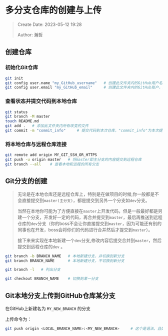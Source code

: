 # 多分支仓库的创建与上传

> Create Date: 2023-05-12 19:28
>
> Author: 瀚哲

## 创建仓库

### 初始化Git仓库

```bash
git init
git config user.name "my_GitHub_username"	# 创建此文件夹内的GitHub用户名，如果需要全局设置，则在"config"后面加"--global"
git config user.email "my_GitHub_email"		# 创建此文件夹内的GitHub账户，如果需要全局设置，同上。
```

### 查看状态并提交代码到本地仓库

```bash
git status
git branch -M master
touch README.md
git add .	# 添加此文件夹内所有改变的文件
git commit -m "commit_info"		# 提交代码到本次仓库，"commit_info"为本次提交的注释信息
```

### 将本地仓库与远程仓库连接

```bash
git remote add origin MY_GIT_SSH_OR_HTTPS
git push -u origin master	# 将master即主分支的内容提交到远程仓库
git branch --all	# 查看本地和远程的所有分支
```

## Git分支的创建

> 无论是在本地仓库还是远程仓库上，特别是在做项目的时候,你一般都是不会直接提交到`master(主分支)`，都是提交到另外一个分支如`dev`分支。
>
> 当然在本地你可能为了方便直接在`master`上开发代码，但是一般最好都是另建一个分支，开发好一定的代码，再合并提交到`master`，最后再推送到远程仓库的`dev`分支（你的boss不会让你直接提交到`master`，因为可能还有别的同事也在开发，boss会将你们的代码进行合并然后才提交到`master`）。
>
> 接下来来实现在本地新建一个`dev`分支,修改内容后提交合并到`master`，然后提交到远程仓库的`dev` 。

```bash
git branch -b BRANCH_NAME	# 本地新建分支，并切换到新分支
git branch BRANCH_NAME		# 本地新建分支，不切换到新分支

git branch -l	# 列出分支

git checkout BRANCH_NAME	# 切换到某一分支
```

## Git本地分支上传到GitHub仓库某分支

在GitHub上新建名为 `MY_NEW_BRANCH` 的分支

上传命令为：

```bash 
git push origin <LOCAL_BRANCH_NAME>:<MY_NEW_BRANCH>		# 这个是语法，且如果远程仓库上没有对应的分支名，远程会自动创建。
```

